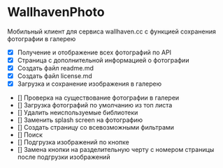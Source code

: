 # WallhavenPhoto
Мобильный клиент для сервиса wallhaven.cc с функцией сохранения фотографии в галерею
- [x] Получение и отображение всех фотографий по API
- [x] Страница с дополнительной информацией о фотографии
- [x] Создать файл readme.md
- [x] Создать файл license.md
- [x] Загрузка и сохранение изображения в галерею
- [] Проверка на существование фотографии в галереи
- [] Загрузка фотографий по умолчанию из топ листа
- [] Удалить неиспользуемые библиотеки
- [] Заменить splash screen на фотографию
- [] Создать страницу со всевозможными фильтрами
- [] Поиск
- [] Подгрузка изображений по кнопке
- [] Замена кнопки на разделительную черту с номером страницы после подгрузки изображений
